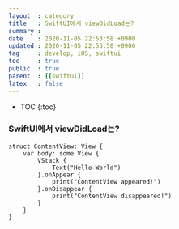 ```yaml
---
layout  : category
title   : SwiftUI에서 viewDidLoad는?
summary : 
date    : 2020-11-05 22:53:58 +0900
updated : 2020-11-05 22:53:58 +0900
tag     : develop, iOS, swiftui
toc     : true
public  : true
parent  : [[swiftui]]
latex   : false
---
```

* TOC
{:toc}

### SwiftUI에서 viewDidLoad는?
```
struct ContentView: View {
    var body: some View {
        VStack {
            Text("Hello World")
        }.onAppear {
            print("ContentView appeared!")
        }.onDisappear {
            print("ContentView disappeared!")
        }
    }
}
```
